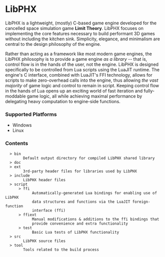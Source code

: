 # LibPHX

LibPHX is a lightweight, (mostly) C-based game engine developed for the cancelled space simulation game **Limit Theory**. LibPHX focuses on implementing the core features necessary to build performant 3D games without including the kitchen sink. Simplicity, elegance, and minimalism are central to the design philosophy of the engine.

Rather than acting as a framework like most modern game engines, the LibPHX philosophy is to provide a game engine *as a library* -- that is, control flow is in the hands of the user, not the engine. LibPHX is designed specifically to be controlled from Lua scripts using the LuaJIT runtime. The engine's C interface, combined with LuaJIT's FFI technology, allows for scripts to make zero-overhead calls into the engine, thus allowing *the vast majority* of game logic and control to remain in script. Keeping control flow in the hands of Lua opens up an exciting world of fast iteration and fully-moddable game logic, all while achieving maximal performance by delegating heavy computation to engine-side functions.

### Supported Platforms
  - Windows
  - Linux

### Contents

      > bin
            Default output directory for compiled LibPHX shared library
      > doc
      > ext
            3rd-party header files for libraries used by LibPHX
      > include
            LibPHX header files
      > script
          > ffi
                Automatically-generated Lua bindings for enabling use of LibPHX
                data structures and functions via the LuaJIT foreign-function
                interface (ffi)
          > ffiext
                Manual modifications & additions to the ffi bindings that
                provide convenience and extra functionality
          > test
                Basic Lua tests of LibPHX functionality
      > src
            LibPHX source files
      > tool
            Tools related to the build process

